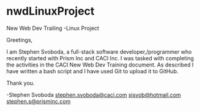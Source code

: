 # nwdLinuxProject
New Web Dev Trailing -Linux Project

Greetings,

I am Stephen Svoboda, a full-stack software developer,/programmer who recently started with Prism Inc and CACI Inc.  I was tasked with completing the activities in the CACI New Web Dev Training document.  As described I have written a bash script and I have used Git to upload it to GitHub.

Thank you.

-Stephen Svoboda
stephen.svoboda@caci.com
sjsvob@hotmail.com
stephen.s@prisminc.com
